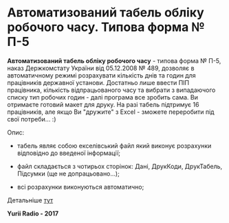 <h1>Автоматизований табель обліку робочого часу. Типова форма № П-5</h1>

<b>Автоматизований табель обліку робочого часу</b> - типова форма № П-5, наказ Держкомстату України від 05.12.2008 № 489, дозволяє в автоматичному режимі розрахувати кількість днів та годин для працівників державної установи. Достатньо лише ввести ПІП працівника, кількість відпрацьованого часу та вибрати з випадаючого списку тип робочих годин - далі програма все зробить сама. Ви отримаєте готовий макет для друку. На разі табель підтримує 16 працівників, але якщо Ви "дружите" з Excel - зможете переробити під свої потреби... :)

Опис:

- табель являє собою екселівський файл який виконує розрахунки відповідно до введеної інформації;

- файл складається з чотирьох сторінок: Дані, ДрукКоди, ДрукТабель, Підсумки (ще не допрацьовано...);

- всі розрахунки виконуються автоматично;

Детальніше <a href="https://github.com/YuriiRadio/Automated-working-time-accounting-card.-Form-number-5/wiki">тут</a>

<b>Yurii Radio - 2017</b>
